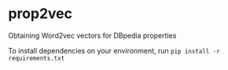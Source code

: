 # prop2vec
Obtaining Word2vec vectors for DBpedia properties

To install dependencies on your environment, run `pip install -r requirements.txt`
